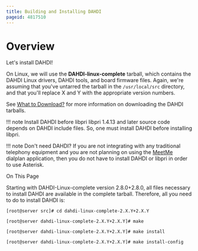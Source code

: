 ```yaml
---
title: Building and Installing DAHDI
pageid: 4817510
---
```


Overview
========

Let's install DAHDI!

On Linux, we will use the **DAHDI-linux-complete** tarball, which contains the DAHDI Linux drivers, DAHDI tools, and board firmware files. Again, we're assuming that you've untarred the tarball in the `/usr/local/src` directory, and that you'll replace X and Y with the appropriate version numbers.

See [What to Download?](/Getting-Started/Installing-Asterisk/Installing-Asterisk-From-Source/What-to-Download) for more information on downloading the DAHDI tarballs.




!!! note Install DAHDI before libpri
    libpri 1.4.13 and later source code depends on DAHDI include files. So, one must install DAHDI before installing libpri.

      
[//]: # (end-note)





!!! note Don't need DAHDI?
    If you are not integrating with any traditional telephony equipment and you are not planning on using the [MeetMe](/Latest_API/API_Documentation/Dialplan_Applications/MeetMe) dialplan application, then you do not have to install DAHDI or libpri in order to use Asterisk.

      
[//]: # (end-note)



On This Page

Starting with DAHDI-Linux-complete version 2.8.0+2.8.0, all files necessary to install DAHDI are available in the complete tarball. Therefore, all you need to do to install DAHDI is:

```
[root@server src]# cd dahdi-linux-complete-2.X.Y+2.X.Y

[root@server dahdi-linux-complete-2.X.Y+2.X.Y]# make

[root@server dahdi-linux-complete-2.X.Y+2.X.Y]# make install

[root@server dahdi-linux-complete-2.X.Y+2.X.Y]# make install-config

```





